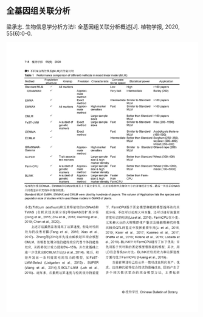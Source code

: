 ## 全基因组关联分析
梁承志. 生物信息学分析方法I: 全基因组关联分析概述[J]. 植物学报, 2020, 55(6):0-0.

![全基因组关联分析](./images/1619578468883.png)
